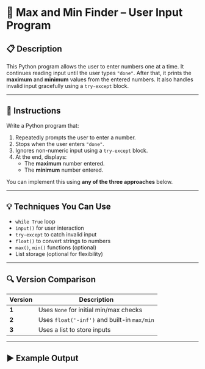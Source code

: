 # 🧮 Max and Min Finder – User Input Program

## 📋 Description

This Python program allows the user to enter numbers one at a time. It continues reading input until the user types `"done"`. After that, it prints the **maximum** and **minimum** values from the entered numbers. It also handles invalid input gracefully using a `try-except` block.

---

## 📝 Instructions

Write a Python program that:

1. Repeatedly prompts the user to enter a number.
2. Stops when the user enters `"done"`.
3. Ignores non-numeric input using a `try-except` block.
4. At the end, displays:
   - The **maximum** number entered.
   - The **minimum** number entered.

You can implement this using **any of the three approaches** below.

---

## 💡 Techniques You Can Use

- `while True` loop  
- `input()` for user interaction  
- `try-except` to catch invalid input  
- `float()` to convert strings to numbers  
- `max()`, `min()` functions (optional)  
- List storage (optional for flexibility)

---

## 🔍 Version Comparison

| Version | Description                             |
|---------|-----------------------------------------|
| **1**   | Uses `None` for initial min/max checks  |
| **2**   | Uses `float('-inf')` and built-in `max/min` |
| **3**   | Uses a list to store inputs             |

---

## ▶️ Example Output
